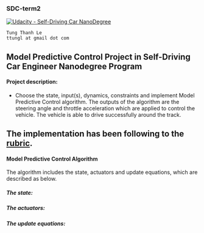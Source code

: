 ### SDC-term2
[![Udacity - Self-Driving Car NanoDegree](https://s3.amazonaws.com/udacity-sdc/github/shield-carnd.svg)](http://www.udacity.com/drive)
    
    Tung Thanh Le
    ttungl at gmail dot com
   
**Model Predictive Control Project**
in Self-Driving Car Engineer Nanodegree Program
---


#### Project description: 
* Choose the state, input(s), dynamics, constraints and implement Model Predictive Control algorithm. The outputs of the algorithm are the steering angle and throttle acceleration which are applied to control the vehicle. The vehicle is able to drive successfully around the track.

The implementation has been following to the [rubric](https://review.udacity.com/#!/rubrics/896/view). 
---

#### Model Predictive Control Algorithm
The algorithm includes the state, actuators and update equations, which are described as below.

##### The state:



##### The actuators:



##### The update equations:
